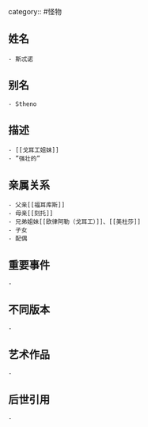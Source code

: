 category:: #怪物
## 姓名
	- 斯忒诺
## 别名
	- Stheno
## 描述
	- [[戈耳工姐妹]]
	- ”强壮的”
## 亲属关系
	- 父亲[[福耳库斯]]
	- 母亲[[刻托]]
	- 兄弟姐妹[[欧律阿勒（戈耳工）]]、[[美杜莎]]
	- 子女
	- 配偶
## 重要事件
	-
## 不同版本
	-
## 艺术作品
	-
## 后世引用
	-
